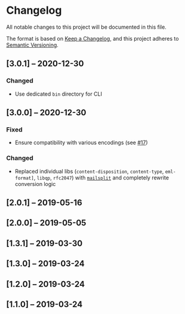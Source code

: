 # Changelog

All notable changes to this project will be documented in this file.

The format is based on [Keep a Changelog](https://keepachangelog.com/en/1.0.0/),
and this project adheres to [Semantic Versioning](https://semver.org/spec/v2.0.0.html).

## [3.0.1] – 2020-12-30

### Changed
* Use dedicated `bin` directory for CLI

## [3.0.0] – 2020-12-30

### Fixed
* Ensure compatibility with various encodings (see [#17](https://github.com/qqilihq/partial-emlx-converter/issues/17))

### Changed
* Replaced individual libs (`content-disposition`, `content-type`, `eml-format]`, `libqp`, `rfc2047`) with [`mailsplit`](https://github.com/andris9/mailsplit) and completely rewrite conversion logic


## [2.0.1] – 2019-05-16
## [2.0.0] – 2019-05-05
## [1.3.1] – 2019-03-30
## [1.3.0] – 2019-03-24
## [1.2.0] – 2019-03-24
## [1.1.0] – 2019-03-24
